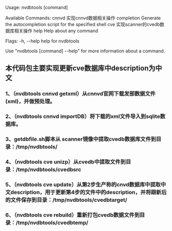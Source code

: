 Usage:
  nvdbtools [command]

Available Commands:
  cnnvd       实现cnnvd数据相关操作
  completion  Generate the autocompletion script for the specified shell
  cve         实现scanner的cvedb数据库相关操作
  help        Help about any command

Flags:
  -h, --help   help for nvdbtools

Use "nvdbtools [command] --help" for more information about a command.

## 本代码包主要实现更新cve数据库中description为中文
### 1、（nvdbtools cnnvd getxml）从cnnvd官网下载发部数据文件(xml)，并做预处理。
### 2、（nvdbtools cnnvd importDB）将下载的xml文件导入到sqlite数据库。
### 3、getdbfile.sh脚本从 scanner镜像中提取cvedb数据库文件到目录：/tmp/nvdbtools/
### 4、（nvdbtools cve unizp）从cvedb中提取文件到目录：/tmp/nvdbtools/cvedbsrc
### 5、（nvdbtools cve update）从第2步生产称的cnvd数据库中提取中文description，用于更新第4步的文件中的description，并将跟新后的文件保存到目录：/tmp/nvdbtools/cvedbtarget/
### 6、（nvdbtools cve rebuild）重新打包cvedb数据文件到目录：/tmp/nvdbtools/cvedbtemp/

